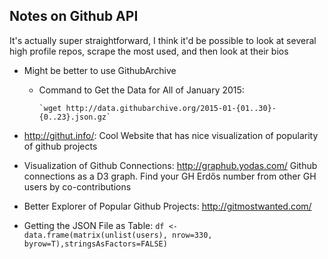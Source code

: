 ## Notes on Github API

It's actually super straightforward, I think it'd be possible to look at several high profile repos, scrape the most used, and then look at their bios

* Might be better to use GithubArchive

	* Command to Get the Data for All of January 2015: 
	      
          `wget http://data.githubarchive.org/2015-01-{01..30}-{0..23}.json.gz`

* http://githut.info/: Cool Website that has nice visualization of popularity of github projects


* Visualization of Github Connections: http://graphub.yodas.com/ Github connections as a D3 graph. Find your GH Erdős number from other GH users by co-contributions


* Better Explorer of Popular Github Projects: http://gitmostwanted.com/

* Getting the JSON File as Table: `df <- data.frame(matrix(unlist(users), nrow=330, byrow=T),stringsAsFactors=FALSE)`